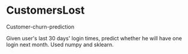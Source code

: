 # CustomersLost
Customer-churn-prediction

Given user's last 30 days' login times, predict whether he will have one login next month.
Used numpy and sklearn.
